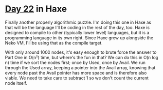 # [Day 22](http://adventofcode.com/2016/day/22) in Haxe

Finally another properly algorithmic puzzle. I'm doing this one in Haxe as that
will be the language I'll be coding in the rest of the day, too. Haxe is
designed to compile to other (typically lower level) languages, but it is a
programming language in its own right. Since Haxe grew up alongside the Neko
VM, I'll be using that as the compile target.

With only around 1000 nodes, it's easy enough to brute force the answer to Part
One in O(n²) time, but where's the fun in that? We can do this in O(n log n)
time if we sort the nodes first; once by Used, once by Avail. We run through
the Used array, keeping a pointer into the Avail array, knowing that every node
past the Avail pointer has more space and is therefore also viable. We need to
take care to subtract 1 so we don't count the current node itself.
